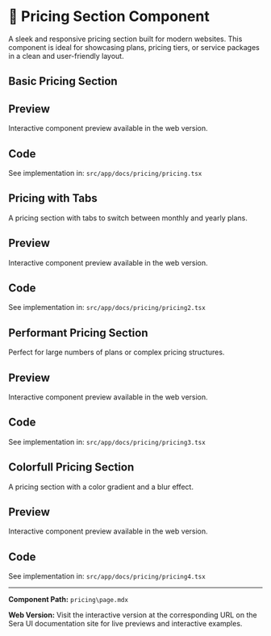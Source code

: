 # 💸 Pricing Section Component

A sleek and responsive pricing section built for modern websites. This component is ideal for showcasing plans, pricing tiers, or service packages in a clean and user-friendly layout.

## Basic Pricing Section

## Preview

Interactive component preview available in the web version.

## Code

See implementation in: `src/app/docs/pricing/pricing.tsx`

## Pricing with Tabs
A pricing section with tabs to switch between monthly and yearly plans.

## Preview

Interactive component preview available in the web version.

## Code

See implementation in: `src/app/docs/pricing/pricing2.tsx`

## Performant Pricing Section
Perfect for large numbers of plans or complex pricing structures.

## Preview

Interactive component preview available in the web version.

## Code

See implementation in: `src/app/docs/pricing/pricing3.tsx`

## Colorfull Pricing Section
A pricing section with a color gradient and a blur effect.

## Preview

Interactive component preview available in the web version.

## Code

See implementation in: `src/app/docs/pricing/pricing4.tsx`

---

**Component Path:** `pricing\page.mdx`

**Web Version:** Visit the interactive version at the corresponding URL on the Sera UI documentation site for live previews and interactive examples.
